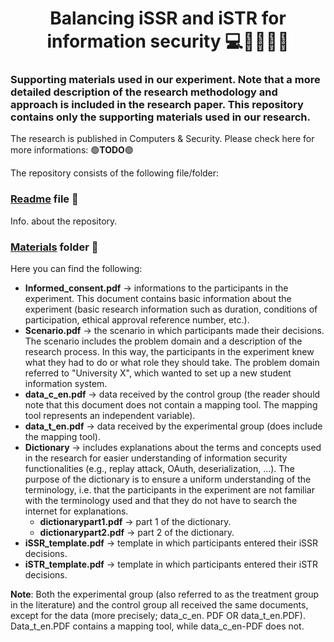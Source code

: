 <h1 align="center">
Balancing iSSR and iSTR for information security 💻🔐👨🏻‍💻
</h1> 

### Supporting materials used in our experiment. Note that a more detailed description of the research methodology and approach is included in the research paper. This repository contains only the supporting materials used in our research.

The research is published in Computers & Security. Please check here for more informations: 🟢**TODO**🟢

The repository consists of the following file/folder:

### [Readme](README.md) file 📜
Info. about the repository.

### [Materials](Materials) folder 📁

Here you can find the following:

- **Informed_consent.pdf** -> informations to the participants in the experiment. This document contains basic information about the experiment (basic research information such as duration, conditions of participation, ethical approval reference number, etc.).
- **Scenario.pdf** -> the scenario in which participants made their decisions. The scenario includes the problem domain and a description of the research process. In this way, the participants in the experiment knew what they had to do or what role they should take. The problem domain referred to "University X", which wanted to set up a new student information system.
- **data_c_en.pdf** -> data received by the control group (the reader should note that this document does not contain a mapping tool. The mapping tool represents an independent variable). 
- **data_t_en.pdf** -> data received by the experimental group (does include the mapping tool).
- **Dictionary** -> includes explanations about the terms and concepts used in the research for easier understanding of information security functionalities (e.g., replay attack, OAuth, deserialization, ...). The purpose of the dictionary is to ensure a uniform understanding of the terminology, i.e. that the participants in the experiment are not familiar with the terminology used and that they do not have to search the internet for explanations.
  - **dictionarypart1.pdf** -> part 1 of the dictionary. 
  - **dictionarypart2.pdf** -> part 2 of the dictionary. 
- **iSSR_template.pdf** -> template in which participants entered their iSSR decisions. 
- **iSTR_template.pdf** -> template in which participants entered their iSTR decisions. 

**Note**: Both the experimental group (also referred to as the treatment group in the literature) and the control group all received the same documents, except for the data (more precisely; data_c_en. PDF OR data_t_en.PDF). Data_t_en.PDF contains a mapping tool, while data_c_en-PDF does not.

